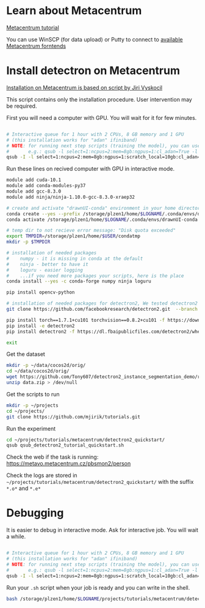 # Learn about Metacentrum


[Metacentrum tutorial](https://wiki.metacentrum.cz/wiki/Pruvodce_pro_zacatecniky)

You can use WinSCP (for data upload) or Putty to connect to [available Metacentrum forntends](https://wiki.metacentrum.cz/wiki/Frontend)

# Install detectron on Metacentrum

[Installation on Metacentrum is based on script by Jiri Vyskocil](https://github.com/vyskocj/ImageCLEFdrawnUI2021/blob/master/scripts/01_metacentrum_installation.sh)


This script contains only the installation procedure. User intervention may be required.

First you will need a computer with GPU. You will wait for it for few minutes.

```bash

# Interactive queue for 1 hour with 2 CPUs, 8 GB memory and 1 GPU
# (this installation works for "adan" ifiniband)
# NOTE: for running next step scripts (training the model), you can use the no interactive queue (without -I),
#       e.g.: qsub -l select=1:ncpus=2:mem=8gb:ngpus=1:cl_adan=True -l walltime=23:59:59 -q gpu 02_metacentrum_train_screenshot_sample.sh
qsub -I -l select=1:ncpus=2:mem=8gb:ngpus=1:scratch_local=10gb:cl_adan=True -l walltime=02:00:00 -q gpu
```

Run these lines on recived computer with GPU in interactive mode.
```bash
module add cuda-10.1
module add conda-modules-py37
module add gcc-8.3.0
module add ninja/ninja-1.10.0-gcc-8.3.0-xraep32

# create and activate "drawnUI-conda" environment in your home directory
conda create --yes --prefix /storage/plzen1/home/$LOGNAME/.conda/envs/drawnUI-conda python=3.6
conda activate /storage/plzen1/home/$LOGNAME/.conda/envs/drawnUI-conda

# temp dir to not recieve error message: "Disk quota exceeded"
export TMPDIR=/storage/plzen1/home/$USER/condatmp
mkdir -p $TMPDIR

# installation of needed packages
#    numpy - it is missing in conda at the default
#    ninja - better to have it
#    loguru - easier logging
#    ...if you need more packages your scripts, here is the place
conda install --yes -c conda-forge numpy ninja loguru

pip install opencv-python           

# installation of needed packages for detectron2, We tested detectron2 version 0.5 with pytorch 1.7 and Cuda 10.1
git clone https://github.com/facebookresearch/detectron2.git  --branch v0.5                                              

pip install torch==1.7.1+cu101 torchvision==0.8.2+cu101 -f https://download.pytorch.org/whl/torch_stable.html   # pytorch with cuda-10.1
pip install -e detectron2                                                                                       # detectron2
pip install detectron2 -f https://dl.fbaipublicfiles.com/detectron2/wheels/cu101/torch1.7/index.html            # prebuild

exit
```


Get the dataset 

```bash
mkdir -p ~/data/cocos2d/orig/
cd ~/data/cocos2d/orig/
wget https://github.com/Tony607/detectron2_instance_segmentation_demo/releases/download/V0.1/data.zip
unzip data.zip > /dev/null
```


Get the scripts to run
```bash
mkdir -p ~/projects
cd ~/projects/
git clone https://github.com/mjirik/tutorials.git
```


Run the experiment
```bash
cd ~/projects/tutorials/metacentrum/detectron2_quickstart/
qsub qsub_detectron2_tutorial_quickstart.sh
```

Check the web if the task is running:
https://metavo.metacentrum.cz/pbsmon2/person

Check the logs are stored in `~/projects/tutorials/metacentrum/detectron2_quickstart/`
with the suffix `*.o*` and `*.e*`


# Debugging

It is easier to debug in interactive mode. Ask for interactive job. You will wait a while.

```bash

# Interactive queue for 1 hour with 2 CPUs, 8 GB memory and 1 GPU
# (this installation works for "adan" ifiniband)
# NOTE: for running next step scripts (training the model), you can use the no interactive queue (without -I),
#       e.g.: qsub -l select=1:ncpus=2:mem=8gb:ngpus=1:cl_adan=True -l walltime=23:59:59 -q gpu 02_metacentrum_train_screenshot_sample.sh
qsub -I -l select=1:ncpus=2:mem=8gb:ngpus=1:scratch_local=10gb:cl_adan=True -l walltime=02:00:00 -q gpu
```

Run your `.sh` script when your job is ready and you can write in the shell.
```bash
bash /storage/plzen1/home/$LOGNAME/projects/tutorials/metacentrum/detectron2_quickstart/qsub_detectron2_tutorial_quickstart.sh
```

